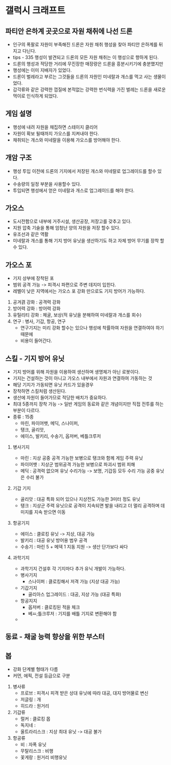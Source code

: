 # 갤럭시 크래프트
## 파티안 은하계 곳곳으로 자원 채취에 나선 드론
- 인구의 폭팔로 자원이 부족해진 드론은 자원 채취 행성을 찾아 파티안 은하계를 뒤지고 다닌다.
- tips - 335 행성이 발견되고 드론의 모든 자원 채취는 이 행성으로 향하게 된다.
- 드론의 행성과 적당한 거리에 무진장한 매장량은 드론을 흥분시키기에 충분했지만 
- 행성에는 이미 지배자가 있었다. 
- 드론이 벌레라고 부르는 그것들을 드론의 자원인 미네랄과 개스를 먹고 사는 생물이었다. 
- 갑각류와 같은 강력한 껍질에 본적없는 강력한 번식력을 가진 벌레는 드론을 새로운 먹이로 인식하게 되었다.

## 게임 설명
- 행성에 내려 자원을 채집하면 스테이지 클리어 
- 자원이 확보 될때까지 가오스를 지켜내야 한다. 
- 채취되는 개스와 미네랄을 이용해 가오스를 방어해야 한다.  

## 개암 구조
- 행성 투입 이전에 드론의 기지에서 저장된 개스와 미네랄로 업그레이드를 할수 있다. 
- 수송량의 일정 부분을 사용할수 있다.
- 투입되면 행성에서 얻은 미네랄과 개스로 업그레이드를 해야 한다.

## 가오스
- 도시전함으로 내부에 거주시설, 생산공장, 저장고를 갖추고 있다. 
- 지원 압축 기술을 통해 엄청난 양의 자원을 저장 할수 있다. 
- 유조선과 같은 역활 
- 미네랄과 개스를 통해 기지 방어 유닛을 생산하기도 하고 자체 방어 무기를 장착 할수 있다. 

## 가오스 포
- 기지 상부에 장착된 포
- 범위 공격 가능 -> 피격시 파편으로 주변 데지미 입힌다.
- 레벨이 낮은 지역에서는 가오스 포 강화 만으로도 기지 방어가 가능하다. 
1) 공겨겱 강화 : 공격력 강화 
2) 방어력 강화 : 방어력 강화
3) 유틸리티 강화 : 체굴, 보상(적 유닛을 분해하여 미네랄과 개스를 회수)
4) 연구 : 병사, 기갑, 항공, 연구
   - 연구기지는 미리 강화 할수는 있으나 행성에 착률하여 자원을 연결하여야 하기 때문에 
   - 비용이 들어간다. 

## 스킬 - 기지 방어 유닛
- 기지 방어를 위해 자원을 이용하여 생산하며 생명체가 아닌 로봇이다.
- 기지는 건설하는 것이 아니고 가오스 내부에서 자원과 연결하여 가동하는 것
- 해당 기지가 가동되면 유닛 카드가 있을경우
- 장착하면 스킬처럼 생산된다.
- 생산에 자원이 들어가므로 적당한 배치가 중요하다.
- 최대 5종까지 장착 가능 -> 일반 게임의 동료와 같은 개념이지만 직접 전투를 하는 부분이 다르다.
- 종류 : 15종 
    - 마린, 파이어뱃, 메딕, 스나이퍼, 
    - 탱크, 골리앗, 
    - 에이스, 발키리, 수송기, 옵저버, 베틀크루저
   
1) 병사기지
    - 마린 : 지상 공중 공격 가능한 보병으로 탱크와 함께 게임 주력 유닛 
    - 파이어뱃 : 지상군 범위공격 가능한 보병으로 파괴시 범위 피해 
    - 메딕 : 공격력 없으며 유닛 수리가능 -> 보명, 기갑등 모두 수리 가능 공중 유닛은 수리 불가

2) 기갑 기지
    - 골리앗 : 대공 특화 되어 있으나 지상전도 가능한 3미터 정도 유닛
    - 탱크 : 지상군 주력 유닛으로 공격이 지속되면 발을 내리고 더 멀리 공격하며 데미지를 지속 받으면 이동 
    
3) 항공기지   
    - 에이스 : 클로킹 유닛 -> 지상, 대공 가능 
    - 발키리 : 대공 유닛 방어용 범우 공격
    - 수송기 : 마린 5 + 메덱 1 지동 지원 -> 생산 단가보다 싸다
   
4) 과학기지 
    - 과학기지 건설후 각 기지마다 추가 유닉 개발이 가능하다.
    - 병사기지
      - 스나이퍼 : 클로킹해서 저격 가능 (지상 대공 가능) 
    - 기갑기지
      - 골리아스 업그레이드 : 대공, 지상 가능 (대공 특화) 
    - 항공지지
      - 옵저버 : 클로킹된 적을 체크   
      - 베ㅛ;틀크루저 : 기지를 배틀 기지로 변환해야 함
    -   

## 동료 - 채굴 능력 향상을 위한 부스터 


## 봅
- 강화 단계별 형태가 다름
- 커먼, 에픽, 전설 등급으로 구분
1) 병사류 
    - 프로브 : 피격시 피격 받은 상대 유닛에 따라 대공, 대지 방어물로 변신
    - 저글링 : 개
    - 히드라 : 원거리
2) 기갑류
    - 럴커 : 클로킹 몹
    - 독지네 : 
    - 울트라리스크 : 지상 최대 유닛 -> 대공 불가 
3) 항공류
    - 비 : 자폭 유닛
    - 무탈리스크 : 비행
    - 꽃게랑 : 원거리 비행유닛





